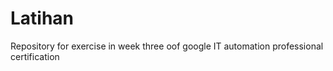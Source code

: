 # Latihan
Repository for exercise in week three oof google IT automation professional certification
